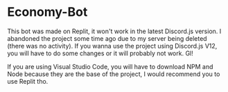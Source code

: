 # Economy-Bot
This bot was made on Replit, it won't work in the latest Discord.js version. I abandoned the project some time ago due to my server being deleted (there was no activity). If you wanna use the project using Discord.js V12, you will have to do some changes or it will probably not work. Gl!

If you are using Visual Studio Code, you will have to download NPM and Node because they are the base of the project, I would recommend you to use Replit tho.
